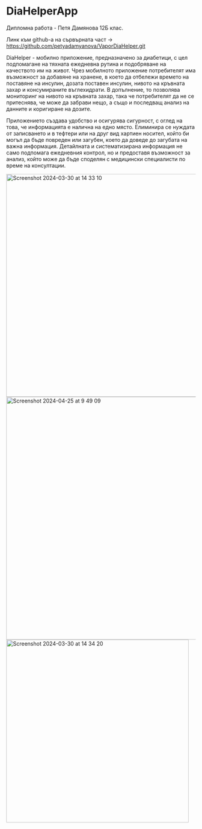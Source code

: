 # DiaHelperApp

Дипломна работа - Петя Дамянова 12Б клас.

Линк към github-a на сървърната част -> https://github.com/petyadamyanova/VaporDiaHelper.git

DiaHelper - мобилно приложение, предназначено за диабетици, с цел подпомагане на тяхната ежедневна рутина и подобряване на качеството им на живот. Чрез мобилното приложение потребителят има възможност за добавяне на хранене, в което да отбележи времето на поставяне на инсулин, дозата поставен инсулин, нивото на кръвната захар и консумираните въглехидрати. В допълнение, то позволява мониторинг на нивото на кръвната  захар, така че потребителят да не се притеснява, че може да забрави нещо, а също и последващ анализ на данните и коригиране на дозите. 

Приложението създава удобство и осигурява сигурност, с оглед на това, че информацията е налична на едно място. Елиминира се нуждата от записването и в тефтери или на друг вид хартиен носител, който би могъл да бъде повреден или загубен, което да доведе до загубата на важна информация. Детайлната и систематизирана информация не само подпомага ежедневния контрол, но и предоставя възможност за анализ, който може да бъде споделян с медицински специалисти по време на консултации.


<img width="591" alt="Screenshot 2024-03-30 at 14 33 10" src="https://github.com/petyadamyanova/DiaHelperApp/assets/72454123/1c137e71-9b43-480d-ac27-7c0c06ed432e">
<img width="644" alt="Screenshot 2024-04-25 at 9 49 09" src="https://github.com/petyadamyanova/DiaHelperApp/assets/72454123/108135f6-083a-4e44-a828-b723b9bdcb09">
<img width="485" alt="Screenshot 2024-03-30 at 14 34 20" src="https://github.com/petyadamyanova/DiaHelperApp/assets/72454123/bf1c4045-0b19-48ad-8e0e-c37500021528">
